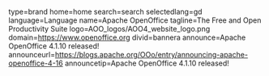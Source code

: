 type=brand
home=home
search=search
selectedlang=gd
language=Language
name=Apache OpenOffice
tagline=The Free and Open Productivity Suite
logo=AOO_logos/AOO4_website_logo.png
domain=https://www.openoffice.org
divid=bannera
announce=Apache OpenOffice 4.1.10 released!
announceurl=https://blogs.apache.org/OOo/entry/announcing-apache-openoffice-4-16
announcetip=Apache OpenOffice 4.1.10 released!
~~~~~~
